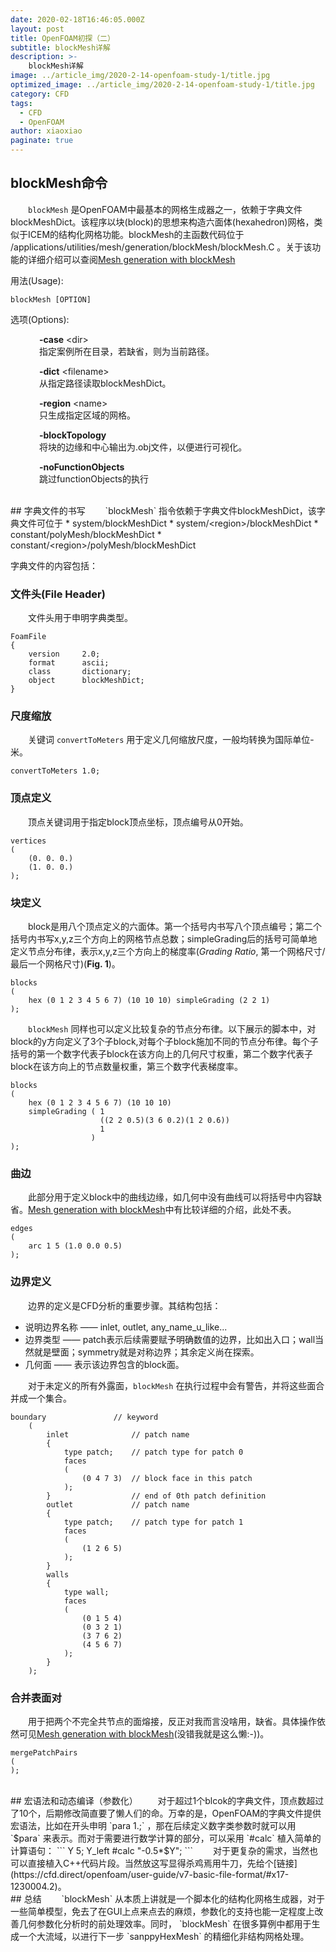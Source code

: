 ```yaml
---
date: 2020-02-18T16:46:05.000Z
layout: post
title: OpenFOAM初探（二）
subtitle: blockMesh详解
description: >-
    blockMesh详解
image: ../article_img/2020-2-14-openfoam-study-1/title.jpg
optimized_image: ../article_img/2020-2-14-openfoam-study-1/title.jpg
category: CFD
tags:
  - CFD
  - OpenFOAM
author: xiaoxiao
paginate: true
---
```


## blockMesh命令
&emsp;&emsp;`blockMesh` 是OpenFOAM中最基本的网格生成器之一，依赖于字典文件blockMeshDict。该程序以块(block)的思想来构造六面体(hexahedron)网格，类似于ICEM的结构化网格功能。blockMesh的主函数代码位于 /applications/utilities/mesh/generation/blockMesh/blockMesh.C 。关于该功能的详细介绍可以查阅[Mesh generation with blockMesh](https://cfd.direct/openfoam/user-guide/v7-blockmesh/#x26-1850005.3)

用法(Usage):

```
blockMesh [OPTION]
```
选项(Options):<br>

&emsp;&emsp;&emsp;  **-case** &lt;dir&gt; <br>
&emsp;&emsp;&emsp; 指定案例所在目录，若缺省，则为当前路径。

&emsp;&emsp;&emsp;  **-dict** &lt;filename&gt; <br>
&emsp;&emsp;&emsp; 从指定路径读取blockMeshDict。

&emsp;&emsp;&emsp;  **-region** &lt;name&gt; <br>
&emsp;&emsp;&emsp; 只生成指定区域的网格。

&emsp;&emsp;&emsp;  **-blockTopology** <br>
&emsp;&emsp;&emsp; 将块的边缘和中心输出为.obj文件，以便进行可视化。

&emsp;&emsp;&emsp;  **-noFunctionObjects** <br>
&emsp;&emsp;&emsp; 跳过functionObjects的执行

<br>
## 字典文件的书写
&emsp;&emsp;`blockMesh` 指令依赖于字典文件blockMeshDict，该字典文件可位于
* system/blockMeshDict
* system/&lt;region&gt;/blockMeshDict
* constant/polyMesh/blockMeshDict
* constant/&lt;region&gt;/polyMesh/blockMeshDict<br>

字典文件的内容包括：
### 文件头(File Header)
&emsp;&emsp;文件头用于申明字典类型。
```
FoamFile
{
    version     2.0;
    format      ascii;
    class       dictionary;
    object      blockMeshDict;
}
```
### 尺度缩放
&emsp;&emsp;关键词 `convertToMeters` 用于定义几何缩放尺度，一般均转换为国际单位-米。
```
convertToMeters 1.0;
```
### 顶点定义
&emsp;&emsp;顶点关键词用于指定block顶点坐标，顶点编号从0开始。

```
vertices
(
    (0. 0. 0.)
    (1. 0. 0.)
);
```

### 块定义
&emsp;&emsp;block是用八个顶点定义的六面体。第一个括号内书写八个顶点编号；第二个括号内书写x,y,z三个方向上的网格节点总数；simpleGrading后的括号可简单地定义节点分布律，表示x,y,z三个方向上的梯度率(*Grading Ratio*, 第一个网格尺寸/最后一个网格尺寸)(**Fig. 1**)。
```
blocks
(
    hex (0 1 2 3 4 5 6 7) (10 10 10) simpleGrading (2 2 1)
);
```

&emsp;&emsp;`blockMesh` 同样也可以定义比较复杂的节点分布律。以下展示的脚本中，对block的y方向定义了3个子block,对每个子block施加不同的节点分布律。每个子括号的第一个数字代表子block在该方向上的几何尺寸权重，第二个数字代表子block在该方向上的节点数量权重，第三个数字代表梯度率。
```
blocks
(
    hex (0 1 2 3 4 5 6 7) (10 10 10) 
    simpleGrading ( 1
                    ((2 2 0.5)(3 6 0.2)(1 2 0.6))
                    1
                  )
);
```

### 曲边
&emsp;&emsp;此部分用于定义block中的曲线边缘，如几何中没有曲线可以将括号中内容缺省。[Mesh generation with blockMesh](https://cfd.direct/openfoam/user-guide/v7-blockmesh/#x26-1850005.3)中有比较详细的介绍，此处不表。
```
edges
(
    arc 1 5 (1.0 0.0 0.5)
);
```

### 边界定义
&emsp;&emsp;边界的定义是CFD分析的重要步骤。其结构包括：
* 说明边界名称 —— inlet, outlet, any_name_u_like... 
* 边界类型 —— patch表示后续需要赋予明确数值的边界，比如出入口；wall当然就是壁面；symmetry就是对称边界；其余定义尚在探索。
* 几何面 —— 表示该边界包含的block面。

&emsp;&emsp;对于未定义的所有外露面，`blockMesh` 在执行过程中会有警告，并将这些面合并成一个集合。
```
boundary               // keyword
    (
        inlet              // patch name
        {
            type patch;    // patch type for patch 0
            faces
            (
                (0 4 7 3)  // block face in this patch
            );
        }                  // end of 0th patch definition
        outlet             // patch name
        {
            type patch;    // patch type for patch 1
            faces
            (
                (1 2 6 5)
            );
        }
        walls
        {
            type wall;
            faces
            (
                (0 1 5 4)
                (0 3 2 1)
                (3 7 6 2)
                (4 5 6 7)
            );
        }
    );
```

### 合并表面对
&emsp;&emsp;用于把两个不完全共节点的面熔接，反正对我而言没啥用，缺省。具体操作依然可见[Mesh generation with blockMesh](https://cfd.direct/openfoam/user-guide/v7-blockmesh/#x26-1850005.3)(没错我就是这么懒:-))。
```
mergePatchPairs
(
);
```

<br>
## 宏语法和动态编译（参数化）
&emsp;&emsp;对于超过1个blcok的字典文件，顶点数超过了10个，后期修改简直要了懒人们的命。万幸的是，OpenFOAM的字典文件提供宏语法，比如在开头申明 `para 1.;` ，那在后续定义数字类参数时就可以用 `$para` 来表示。而对于需要进行数学计算的部分，可以采用 `#calc` 植入简单的计算语句：
```
Y        5;
Y_left   #calc "-0.5*$Y";
```
&emsp;&emsp;对于更复杂的需求，当然也可以直接植入C++代码片段。当然放这写显得杀鸡焉用牛刀，先给个[链接](https://cfd.direct/openfoam/user-guide/v7-basic-file-format/#x17-1230004.2)。

<br>
## 总结
&emsp;&emsp;`blockMesh` 从本质上讲就是一个脚本化的结构化网格生成器，对于一些简单模型，免去了在GUI上点来点去的麻烦，参数化的支持也能一定程度上改善几何参数化分析时的前处理效率。同时， `blockMesh` 在很多算例中都用于生成一个大流域，以进行下一步 `sanppyHexMesh` 的精细化非结构网格处理。